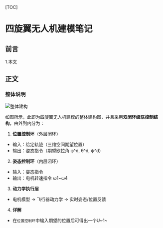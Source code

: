 
[TOC]
# 四旋翼无人机建模笔记

## 前言

1.本文


## 正文

### 整体说明

![整体建构](/imgs/2025-05-03/xp5jozbgKaA8inmS.png "整体建构")

如图所示，此即为四旋翼无人机建模的整体建构图，并且采用**双闭环级联控制结构**，由外到内分为：

 1.  ​**位置控制环**​（外层闭环）
   -   输入：给定轨迹（三维空间期望位置）
   -   输出：姿态指令（期望欧拉角 φ^d, θ^d, ψ^d）
 2.  ​**姿态控制环**​（内层闭环）
   -   输入：姿态指令
   -   输出：电机转速指令 ω1~ω4
 3.  ​**动力学执行层**
   -   电机模型 → 飞行器动力学 → 实时姿态/位置反馈
 4.  **详解**
   -  在`位置控制环`中输入期望的位置后可得出一个U~1~

<!--stackedit_data:
eyJoaXN0b3J5IjpbODc1NzIxNzE2LDEwNzAwOTgzNDUsMzEzND
U4MDIwLC03MzA3MDQ2MDksMjEyNDY3MzY0NiwxODcyMjQyMTA5
XX0=
-->